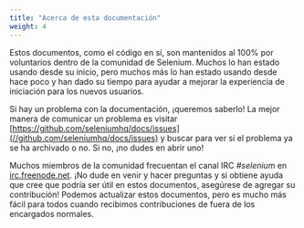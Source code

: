 ```yaml
---
title: "Acerca de esta documentación"
weight: 4
---
```



Estos documentos, como el código en sí, son mantenidos al 100% por voluntarios dentro de la comunidad de Selenium. Muchos lo han estado usando desde su inicio, pero muchos más lo han estado usando desde hace poco y han dado su tiempo para ayudar a mejorar la experiencia de iniciación para los nuevos usuarios.

Si hay un problema con la documentación, ¡queremos saberlo! La mejor manera de comunicar un problema es visitar [https://github.com/seleniumhq/docs/issues](//github.com/seleniumhq/docs/issues) y buscar para ver si el problema ya se ha archivado o no. Si no, ¡no dudes en abrir uno!

Muchos miembros de la comunidad frecuentan el canal IRC _#selenium_ en [irc.freenode.net](//freenode.net/). ¡No dude en venir y hacer preguntas y si obtiene ayuda que cree que podría ser útil en estos documentos, asegúrese de agregar su contribución! Podemos actualizar estos documentos, pero es mucho más fácil para todos cuando recibimos contribuciones de fuera de los encargados normales.

